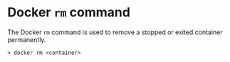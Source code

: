 # Docker ```rm``` command

The Docker ```rm``` command is used to remove a stopped or exited container permanently.

    > docker rm <container>